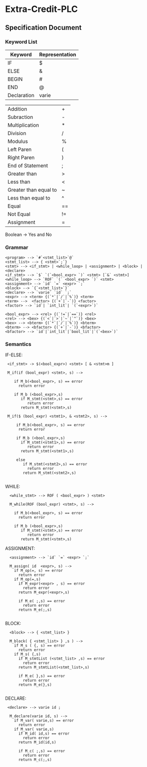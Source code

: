 # Extra-Credit-PLC
## **Specification Document**

### Keyword List
  |Keyword| Representation|
  |-------|-------|
  |IF| $|
  |ELSE| &|
  |BEGIN| #|
  |END| @|
  |Declaration| varie|

  | | |
  |--|--|
  |Addition| + |
  |Subraction| -|
  |Multiplication| *|
  |Division| /|
  |Modulus| %|
  |Left Paren| ( |
  |Right Paren| )|
  |End of Statement| ;|
  |Greater than| >|
  |Less than| < |
  |Greater than equal to| ~|
  |Less than equal to| ^ |
  |Equal| ==|
  |Not Equal| != |
  |Assignment| = |
  
  Boolean -> Yes and No
  
### Grammar
  ````
  <program> --> `#`<stmt_list>`@`
  <stmt_list> --> { <stmt>`;`}
  <stmt> --> <if_stmt> | <while_loop> | <assignment> | <block> |  <declare> 
  <if_stmt> --> `$` `(`<bool_expr> `)` <stmt> [`&` <stmt>]
  <while_loop> --> `ROF` `(` <bool_expr> `)` <stmt>
  <assignment> --> `id` `=` <expr> `;`
  <block> --> `{`<stmt_list>`}`
  <declare> --> `varie` `id` `;`
  <expr> --> <term> {(`*`|`/`|`%`)} <term>
  <term> -->  <factor> {(`+`|`-`)} <factor>
  <factor> --> `id`| `int_lit`| `(`<expr>`)`

  <bool_expr> --> <rel> {(`!=`|`==`)} <rel>
  <rel> --> <bex> {(`<`|`>`|`~`|`^`)} <bex>
  <bex> --> <bterm> {(`*`|`/`|`%`)} <bterm>
  <bterm> --> <bfactor> {(`+`|`-`)} <bfactor>
  <bfactor> --> `id`|`int_lit`|`bool_lit`|`(`<bex>`)`

```` 

### Semantics
IF-ELSE:
````
 <if_stmt> -> $(<bool_expr>) <stmt> [ & <stmt>m ]
 
 M_if(if (bool_expr) <stmt>, s) -->
    
    if M_b(<bool_expr>, s) == error
      return error
    
    if M_b (<bool_expr>,s) 
       if M_stmt(<stmt>,s) == error
          return error
       return M_stmt(<stmt>,s)
       
 M_if($ (bool_expr) <stmt1>, & <stmt2>, s) -->
    
     if M_b(<bool_expr>, s) == error
      return error
     
     if M_b (<bool_expr>,s) 
       if M_stmt(<stmt1>,s) == error
          return error
       return M_stmt(<stmt1>,s)
       
     else
        if M_stmt(<stmt2>,s) == error
          return error
        return M_stmt(<stmt2>,s)
        
````
WHILE:
````
  <while_stmt> --> ROF ( <bool_expr> ) <stmt>
  
  M_while(ROF (bool_expr) <stmt>, s) -->
    
    if M_b(<bool_expr>, s) == error
      return error
    
    if M_b (<bool_expr>,s) 
       if M_stmt(<stmt>,s) == error
          return error
       return M_stmt(<stmt>,s)
````
ASSIGNMENT:
````
  <assignment> --> `id` `=` <expr> `;`
  
  M_assign( id  <expr>, s) -->
    if M_op(=, s) == error
      return error
    if M_op(=,s)
      if M_expr(<expr> , s) == error
        return error
      return M_expr(<expr>,s)
      
      if M_e( ;,s) == error
        return error
      return M_e(;,s)
  
````
BLOCK:
````
  <block> --> { <stmt_list> }
  
  M_block( { <stmt_list> } ,s ) -->
    if M_s ( {, s) == error
      return error
    if M_s( {,s)
      if M_stmtList (<stmt_list> ,s) == error
        return error
      return M_stmtList(<stmt_list>,s)
      
      if M_e( },s) == error
        return error
      return M_e(},s)
     

````
DECLARE:
````
 <declare> --> varie id ;
 
  M_declare(varie id, s) -->
    if M_var( varie,s) == error
      return error
    if M_var( varie,s)
      if M_id( id,s) == error
        return error
      return M_id(id,s)
      
      if M_c( ;,s) == error
        return error
      return M_c(;,s)
      
 ````

    
  
